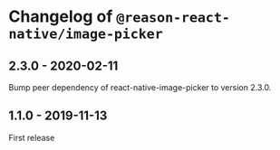# Changelog of `@reason-react-native/image-picker`

## 2.3.0 - 2020-02-11

Bump peer dependency of react-native-image-picker to version 2.3.0.

## 1.1.0 - 2019-11-13

First release
